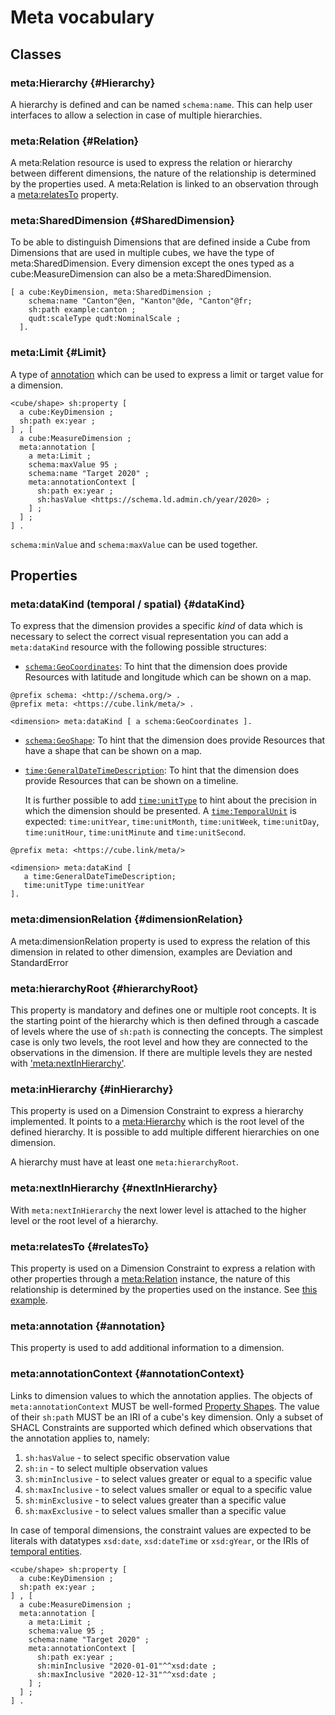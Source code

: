 # Meta vocabulary #

## Classes ##


### meta:Hierarchy {#Hierarchy}

A hierarchy is defined and can be named `schema:name`. This can help user interfaces to allow a selection in case of multiple hierarchies. 

### meta:Relation {#Relation}

A meta:Relation resource is used to express the relation or hierarchy between different dimensions, the nature of the relationship is determined by the properties used. A meta:Relation is linked to an observation through a [meta:relatesTo](#relatesTo) property. 

### meta:SharedDimension {#SharedDimension}

To be able to distinguish Dimensions that are defined inside a Cube from Dimensions that are used in multiple cubes, we have the type of meta:SharedDimension. Every dimension except the ones typed as a cube:MeasureDimension can also be a meta:SharedDimension.

<aside class='example' title='Shared Dimension'>

```turtle
[ a cube:KeyDimension, meta:SharedDimension ;
    schema:name "Canton"@en, "Kanton"@de, "Canton"@fr;
    sh:path example:canton ;
    qudt:scaleType qudt:NominalScale ;
  ].
```

</aside>

### meta:Limit {#Limit}

A type of [annotation](#annotation) which can be used to express a limit or target value for a dimension.

<aside class='example' title='Dimension with a target'>

```turtle
<cube/shape> sh:property [
  a cube:KeyDimension ;  
  sh:path ex:year ;
] , [
  a cube:MeasureDimension ;
  meta:annotation [
    a meta:Limit ;
    schema:maxValue 95 ;
    schema:name "Target 2020" ;
    meta:annotationContext [
      sh:path ex:year ;
      sh:hasValue <https://schema.ld.admin.ch/year/2020> ;
    ] ;
  ] ;
] .
```

</aside>

`schema:minValue` and `schema:maxValue` can be used together.

## Properties

### meta:dataKind (temporal / spatial) {#dataKind}
To express that the dimension provides a specific _kind_ of data which is necessary to select the correct visual representation you can add a `meta:dataKind` resource with the following possible structures:

* [`schema:GeoCoordinates`](https://schema.org/GeoCoordinates): To hint that the dimension does provide Resources with latitude and longitude which can be shown on a map.

<aside class='example'>

  ```turtle
  @prefix schema: <http://schema.org/> .
  @prefix meta: <https://cube.link/meta/> .
  
  <dimension> meta:dataKind [ a schema:GeoCoordinates ].
  ```

</aside>

* [`schema:GeoShape`](https://schema.org/GeoShape): To hint that the dimension does provide Resources that have a shape that can be shown on a map.
* [`time:GeneralDateTimeDescription`](https://www.w3.org/TR/owl-time/#time:GeneralDateTimeDescription): To hint that the dimension does provide Resources that can be shown on a timeline.
  
  It is further possible to add [`time:unitType`](https://www.w3.org/TR/owl-time/#time:unitType) to hint about the precision in which the dimension should be presented. A [`time:TemporalUnit`](https://www.w3.org/TR/owl-time/#time:TemporalUnit) is expected: `time:unitYear`, `time:unitMonth`, `time:unitWeek`, `time:unitDay`, `time:unitHour`, `time:unitMinute` and `time:unitSecond`.
  
<aside class='example'>

  ```turtle
  @prefix meta: <https://cube.link/meta/>
  
  <dimension> meta:dataKind [ 
     a time:GeneralDateTimeDescription;
     time:unitType time:unitYear
  ].
  ```

</aside>

### meta:dimensionRelation {#dimensionRelation}
A meta:dimensionRelation property is used to express the relation of this dimension in related to other dimension, examples are Deviation and StandardError


### meta:hierarchyRoot {#hierarchyRoot}

This property is mandatory and defines one or multiple root concepts. It is the starting point of the hierarchy which is then defined through a cascade of levels where the use of `sh:path` is connecting the concepts. The simplest case is only two levels, the root level and how they are connected to the observations in the dimension. If there are multiple levels they are nested with ['meta:nextInHierarchy'](#nextInHierarchy).

### meta:inHierarchy {#inHierarchy}

This property is used on a Dimension Constraint to express a hierarchy implemented. It points to a [meta:Hierarchy](#Hierarchy) which is the root level of the defined hierarchy. It is possible to add multiple different hierarchies on one dimension.

A hierarchy must have at least one `meta:hierarchyRoot`.

### meta:nextInHierarchy {#nextInHierarchy}

With `meta:nextInHierarchy` the next lower level is attached to the higher level or the root level of a hierarchy.

### meta:relatesTo {#relatesTo}

This property is used on a Dimension Constraint to express a relation with other properties through a [meta:Relation](#Relation) instance, the nature of this relationship is determined by the properties used on the instance. 
See [this example](../#relexample).

### meta:annotation {#annotation}

This property is used to add additional information to a dimension.

### meta:annotationContext {#annotationContext}

Links to dimension values to which the annotation applies.
The objects of `meta:annotationContext` MUST be well-formed [Property Shapes](https://www.w3.org/TR/shacl/#property-shapes).
The value of their `sh:path` MUST be an IRI of a cube's key dimension.
Only a subset of SHACL Constraints are supported which defined which observations that the annotation
applies to, namely:

1. `sh:hasValue` - to select specific observation value
2. `sh:in` - to select multiple observation values
2. `sh:minInclusive` - to select values greater or equal to a specific value
3. `sh:maxInclusive` - to select values smaller or equal to a specific value
4. `sh:minExclusive` - to select values greater than a specific value
5. `sh:maxExclusive` - to select values smaller than a specific value

In case of temporal dimensions, the constraint values are expected to be literals with datatypes `xsd:date`,
`xsd:dateTime` or `xsd:gYear`, or the IRIs of [temporal entities](https://lindas.admin.ch/governance/core-entities/).

<aside class='example' title='Dimension with a continuous limit on a temporal dimension'>

```turtle
<cube/shape> sh:property [
  a cube:KeyDimension ;  
  sh:path ex:year ;
] , [
  a cube:MeasureDimension ;
  meta:annotation [
    a meta:Limit ;
    schema:value 95 ;
    schema:name "Target 2020" ;
    meta:annotationContext [
      sh:path ex:year ;
      sh:minInclusive "2020-01-01"^^xsd:date ;
      sh:maxInclusive "2020-12-31"^^xsd:date ;
    ] ;
  ] ;
] .
```

</aside>
